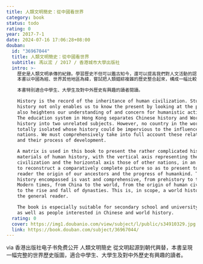 ```yaml
---
title: 人類文明簡史：從中國看世界
category: book
status: todo
rating: 0
year: 2017-7-1
date: 2024-07-16 17:06:28+08:00
douban:
  id: "36967044"
  title: 人類文明簡史：從中國看世界
  subtitle: 馮以浤 / 2017 / 香港城市大學出版社
  intro: >-
    歷史是人類文明承傳的紀錄。學習歷史不但可以鑑古知今，還可以提高我們對人文活動的認識和關懷。香港現在的歷史教育把中國歷史和世界歷史劃分為兩個互不統屬的科目，但世界上沒有一個國家是完全孤立的，它的歷史也不可能不受到其他地區的影響。因此，我們應全面地看它們的關係和發展的過程。
    本書以中國為經、世界其他地區為緯，嘗試把人類錯綜複雜的歷史整合起來，構成一幅比較完整的圖畫，讓讀者看到先祖的起源和人類的發展。全書記述的歷史跨度宏大全面，從史前到現代，從中國到世界，從人類文明的起源到朝代的興替，是一本普及版世界歷史書籍。

    本書特別適合中學生、大學生及對中外歷史有興趣的讀者閱讀。

    History is the record of the inheritance of human civilization. Studying
    history not only enables us to know the present by looking at the past but
    also heightens our understanding of and concern for humanistic activities.
    The education system in Hong Kong separates Chinese history and World
    history into two unrelated subjects. However, no country in the world is
    totally isolated whose history could be impervious to the influence of other
    nations. We must comprehensively take into full account these relationships
    and their process of development.

    A matrix is used in this book to present the rather complicated historical
    materials of human history, with the vertical axis representing the Chinese
    civilization and the horizontal axis those of other nations, in an attempt
    to reconstruct a comparatively complete picture so as to present to the
    reader the origin of our ancestors and the progress of humankind. The
    history encompassed is vast and comprehensive, from prehistory to that of
    Modern times, from China to the world, from the origin of human civilization
    to the rise and fall of dynasties. This is, in scope, a world history for
    the general reader.

    The book is especially suitable for secondary school and university students
    as well as people interested in Chinese and world history.
  rating: 0
  cover: https://img1.doubanio.com/view/subject/l/public/s34910329.jpg
  link: https://book.douban.com/subject/36967044/
---
```


via 香港出版社电子书免费公开 人類文明簡史
從文明起源到朝代興替，本書呈現一幅完整的世界歷史版圖，適合中學生、大學生及對中外歷史有興趣的讀者。

